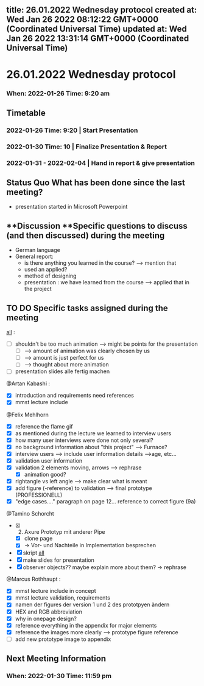 
title: 26.01.2022 Wednesday protocol
created at: Wed Jan 26 2022 08:12:22 GMT+0000 (Coordinated Universal Time)
updated at: Wed Jan 26 2022 13:31:14 GMT+0000 (Coordinated Universal Time)
---

# 26.01.2022 Wednesday protocol

### When: 2022-01-26 Time: 9:20 am

## Timetable

### 2022-01-26 Time: 9:20 | Start Presentation

### 2022-01-30 Time: 10 | Finalize Presentation & Report

### 2022-01-31 - 2022-02-04 | Hand in report & give presentation

## Status Quo What has been done since the last meeting?

-   presentation started in Microsoft Powerpoint

## **Discussion **Specific questions to discuss (and then discussed) during the meeting

-   German language
-   General report:
    -   is there anything you learned in the course? ⟶ mention that
    -   used an applied?
    -   method of designing
    -   presentation : we have learned from the course ⟶ applied that in the project

## TO DO Specific tasks assigned during the meeting

[all](https://slite.com/api/public/notes/Ko4QHPuEfeD8Sm/redirect) :

-   [ ] shouldn't be too much animation ⟶ might be points for the presentation
    -   [ ] ⟶ amount of animation was clearly chosen by us
    -   [ ] ⟶ amount is just perfect for us
    -   [ ] ⟶ thought about more animation
-   [ ] presentation slides alle fertig machen

@Artan Kabashi :

-   [x] introduction and requirements need references
-   [x] mmst lecture include

@Felix Mehlhorn

-   [x] reference the flame gif
-   [x] as mentioned during the lecture we learned to interview users
-   [x] how many user interviews were done not only several?
-   [x] no background information about "this project" ⟶ Furnace?
-   [x] interview users ⟶ include user information details -->age, etc...
-   [x] validation user information
-   [x] validation 2 elements moving, arrows ⟶ rephrase
    -   [x] animation good?
-   [x] rightangle vs left angle ⟶ make clear what is meant
-   [x] add figure (-reference) to validation ⟶ final prototype (PROFESSIONELL)
-   [x] "edge cases...." paragraph on page 12... reference to correct figure (9a)

@Tamino Schorcht

-   [x] 2.  Axure Prototyp mit anderer Pipe
    -   [x] clone page
    -   [x] → Vor- und Nachteile in Implementation besprechen
-   [x] skript [all](https://slite.com/api/public/notes/Ko4QHPuEfeD8Sm/redirect)
-   [x] make slides for presentation
-   [x] observer objects?? maybe explain more about them? → rephrase

@Marcus Rothhaupt :

-   [x] mmst lecture include in concept
-   [x] mmst lecture validation, requirements
-   [x] namen der figures der version 1 und 2 des prototpyen ändern
-   [x] HEX and RGB abbreviation
-   [x] why in onepage design?
-   [x] reference everything in the appendix for major elements
-   [x] reference the images more clearly ⟶ prototype figure reference
-   [ ] add new prototype image to appendix

## Next Meeting Information

### When: 2022-01-30 Time: 11:59 pm

          